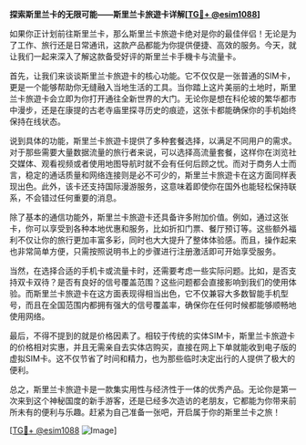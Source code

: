 **探索斯里兰卡的无限可能——斯里兰卡旅遊卡详解[[TG💪+ @esim1088](https://t.me/s/esim1088)]**

如果你正计划前往斯里兰卡，那么斯里兰卡旅遊卡绝对是你的最佳伴侣！无论是为了工作、旅行还是日常通讯，这款产品都能为你提供便捷、高效的服务。今天，就让我们一起来深入了解这款备受好评的斯里兰卡手機卡与流量卡。

首先，让我们来谈谈斯里兰卡旅遊卡的核心功能。它不仅仅是一张普通的SIM卡，更是一个能够帮助你无缝融入当地生活的工具。当你踏上这片美丽的土地时，斯里兰卡旅遊卡会立即为你打开通往全新世界的大门。无论你是想在科伦坡的繁华都市中漫步，还是在康提的古老寺庙里探寻历史的痕迹，这张卡都能确保你的手机始终保持在线状态。

说到具体的功能，斯里兰卡旅遊卡提供了多种套餐选择，以满足不同用户的需求。对于那些需要大量数据流量的旅行者来说，可以选择高流量套餐，这样你在浏览社交媒体、观看视频或者使用地图导航时就不会有任何后顾之忧。而对于商务人士而言，稳定的通话质量和网络连接则是必不可少的，斯里兰卡旅遊卡在这方面同样表现出色。此外，该卡还支持国际漫游服务，这意味着即使你在国外也能轻松保持联系，不会错过任何重要的消息。

除了基本的通信功能外，斯里兰卡旅遊卡还具备许多附加价值。例如，通过这张卡，你可以享受到各种本地优惠和服务，比如折扣门票、餐厅预订等。这些额外福利不仅让你的旅行更加丰富多彩，同时也大大提升了整体体验感。而且，操作起来也非常简单方便，只需按照说明书上的步骤进行注册激活即可开始享受服务。

当然，在选择合适的手机卡或流量卡时，还需要考虑一些实际问题。比如，是否支持双卡双待？是否有良好的信号覆盖范围？这些问题都会直接影响到我们的使用体验。而斯里兰卡旅遊卡在这方面表现得相当出色，它不仅兼容大多数智能手机型号，而且在全国范围内都拥有强大的信号覆盖率，确保你在任何时候都能够顺畅地使用网络。

最后，不得不提到的就是价格因素了。相较于传统的实体SIM卡，斯里兰卡旅遊卡的价格相对实惠，并且无需亲自去实体店购买，直接在网上下单就能收到电子版的虚拟SIM卡。这不仅节省了时间和精力，也为那些临时决定出行的人提供了极大的便利。

总之，斯里兰卡旅遊卡是一款集实用性与经济性于一体的优秀产品。无论你是第一次来到这个神秘国度的新手游客，还是已经多次造访的老朋友，它都能为你带来前所未有的便利与乐趣。赶紧为自己准备一张吧，开启属于你的斯里兰卡之旅！

[[TG💪+ @esim1088](https://t.me/s/esim1088) ![Image](https://i.postimg.cc/4NQfJmqS/Snipaste-2025-05-13-00-14-12.png)]